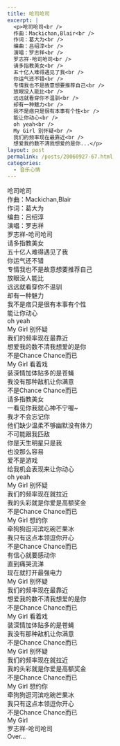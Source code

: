```yaml
---
title: 呛司呛司
excerpt: |
  <p>呛司呛司<br />
  作曲：Mackichan,Blair<br />
  作词：葛大为<br />
  编曲：吕绍淳<br />
  演唱：罗志祥<br />
  罗志祥-呛司呛司<br />
  请多指教美女<br />
  五十亿人难得遇见了我<br />
  你运气还不错<br />
  专情我也不是故意想要推荐自己<br />
  放眼没人能比<br />
  远远就看穿你不温驯<br />
  却有一种魅力<br />
  我不是痞只是很有本事有个性<br />
  能让你动心<br />
  oh yeah<br />
  My Girl 别怀疑<br />
  我们的频率现在最靠近<br />
  想爱我的数不清我想爱的是你...</p>
layout: post
permalink: /posts/20060927-67.html
categories:
  - 音乐心情
---
```

呛司呛司  
作曲：Mackichan,Blair  
作词：葛大为  
编曲：吕绍淳  
演唱：罗志祥  
罗志祥-呛司呛司  
请多指教美女  
五十亿人难得遇见了我  
你运气还不错  
专情我也不是故意想要推荐自己  
放眼没人能比  
远远就看穿你不温驯  
却有一种魅力  
我不是痞只是很有本事有个性  
能让你动心  
oh yeah  
My Girl 别怀疑  
我们的频率现在最靠近  
想爱我的数不清我想爱的是你  
不是Chance Chance而已  
My Girl 看着戏  
装深情加体贴多的是苍蝇  
我没有那种敌机让你满意  
不是Chance Chance而已  
请多指教美女  
一看见你我就心神不宁喔~  
我才不会忘记你  
他们缺少温柔不够幽默没有体力  
不可能跟我匹敌  
你是天生明星只是我  
也没那么容易  
爱不是游戏  
给我机会表现来让你动心  
oh yeah  
My Girl 别怀疑  
我们的频率现在就拉近  
我的头彩就是你爱是高额奖金  
不是Chance Chance而已  
My Girl 想约你  
牵狗狗逛河滨吃碗芒果冰  
我只有这点本领逗你开心  
不是Chance Chance而已  
有信心就要感动你  
直到痛哭流涕  
现在就打开最强电力  
My Girl 别怀疑  
我们的频率现在最靠近  
想爱我的数不清我想爱的是你  
不是Chance Chance而已  
My Girl 看着戏  
装深情加体贴多的是苍蝇  
我没有那种敌机让你满意  
不是Chance Chance而已  
My Girl 别怀疑  
我们的频率现在就拉近  
我的头彩就是你爱是高额奖金  
不是Chance Chance而已  
My Girl 想约你  
牵狗狗逛河滨吃碗芒果冰  
我只有这点本领逗你开心  
不是Chance Chance而已  
My Girl  
罗志祥-呛司呛司  
Over&#8230;